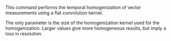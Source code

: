 This command performs the temporal homogenization of vector measurements using a flat convolution kernel.

The only parameter is the size of the homogenization kernel used for the homogenization.
Larger values give more homogeneous results, but imply a loss in resolution.
